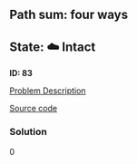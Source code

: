 ## Path sum: four ways

## State: :cloud: **Intact**

**ID: 83**

[Problem Description](https://projecteuler.net/problem=83)

[Source code](main.cpp)

### Solution
0